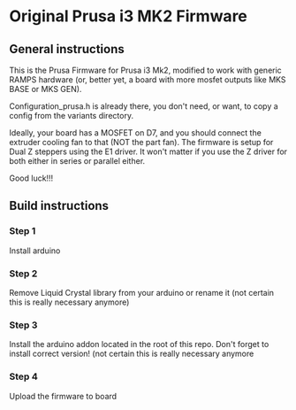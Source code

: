 # Original Prusa i3 MK2 Firmware

## General instructions

This is the Prusa Firmware for Prusa i3 Mk2, modified to work with generic RAMPS hardware (or, better yet, a board with more mosfet outputs like MKS BASE or MKS GEN).

Configuration_prusa.h is already there, you don't need, or want, to copy a config from the variants directory.

Ideally, your board has a MOSFET on D7, and you should connect the extruder cooling fan to that (NOT the part fan). The firmware is setup for Dual Z steppers using the E1 driver. It won't matter if you use the Z driver for both either in series or parallel either.


Good luck!!!


## Build instructions

### Step 1

Install arduino

### Step 2

Remove Liquid Crystal library from your arduino or rename it (not certain this is really necessary anymore)

### Step 3

Install the arduino addon located in the root of this repo. Don't forget to install correct version! (not certain this is really necessary anymore

### Step 4

Upload the firmware to board





